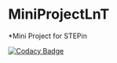 # MiniProjectLnT
*Mini Project for STEPin

[![Codacy Badge](https://app.codacy.com/project/badge/Grade/d9556bb409fa4f1eac692a4ef9b130aa)](https://www.codacy.com/gh/manish04-mu/MiniProjectLnT/dashboard?utm_source=github.com&amp;utm_medium=referral&amp;utm_content=manish04-mu/MiniProjectLnT&amp;utm_campaign=Badge_Grade)
